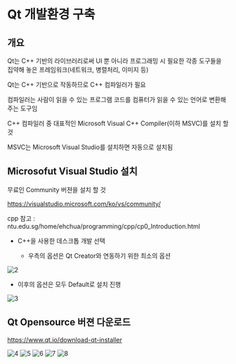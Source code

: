 # Qt 개발환경 구축

## 개요

Qt는 C++ 기반의 라이브러리로써 UI 뿐 아니라 프로그래밍 시 필요한 각종 도구들을 집약해 놓은 프레임워크(네트워크, 병렬처리, 이미지 등)

Qt는 C++ 기반으로 작동하므로 C++ 컴파일러가 필요

컴파일러는 사람이 읽을 수 있는 프로그램 코드를 컴퓨터가 읽을 수 있는 언어로 변환해주는 도구임

C++ 컴파일러 중 대표적인 Microsoft Visual C++ Compiler(이하 MSVC)를 설치 할 것

MSVC는 Microsoft Visual Studio를 설치하면 자동으로 설치됨

## Microsofut Visual Studio 설치

무료인 Community 버젼을 설치 할 것

https://visualstudio.microsoft.com/ko/vs/community/



cpp 참고 : ntu.edu.sg/home/ehchua/programming/cpp/cp0_Introduction.html

- C++을 사용한 데스크톱 개발 선택

  - 우측의 옵션은 Qt Creator와 연동하기 위한 최소의 옵션
  
![2](https://user-images.githubusercontent.com/31100072/91376985-6015db80-e859-11ea-80ab-eb4c4168bb83.PNG)

- 이후의 옵션은 모두 Default로 설치 진행

![3](https://user-images.githubusercontent.com/31100072/91376986-6015db80-e859-11ea-8501-b43027eb783d.PNG)

## Qt Opensource 버젼 다운로드

https://www.qt.io/download-qt-installer

![4](https://user-images.githubusercontent.com/31100072/91376988-60ae7200-e859-11ea-8f39-93cf76aefd26.PNG)
![5](https://user-images.githubusercontent.com/31100072/91376989-60ae7200-e859-11ea-833d-b6a664ca1620.PNG)
![6](https://user-images.githubusercontent.com/31100072/91376992-61470880-e859-11ea-89f6-8e5d6239586c.PNG)
![7](https://user-images.githubusercontent.com/31100072/91376993-61470880-e859-11ea-9e29-91787ce6d716.PNG)
![8](https://user-images.githubusercontent.com/31100072/91376994-61df9f00-e859-11ea-9b44-9838e5384fcf.PNG)

